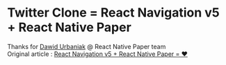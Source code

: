 # Twitter Clone = React Navigation v5 + React Native Paper

Thanks for [Dawid Urbaniak](https://twitter.com/trensik) @ React Native Paper team  
Original article : [React Navigation v5 + React Native Paper = ❤️](https://reactnavigation.org/blog/2020/01/29/using-react-navigation-5-with-react-native-paper/)  

 